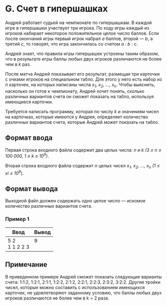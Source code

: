 # G. Счет в гипершашках

Андрей работает судьей на чемпионате по гипершашкам. В каждой игре в гипершашки участвует три игрока. По ходу игры каждый из игроков набирает некоторое положительное целое число баллов. Если после окончания игры первый игрок набрал *a* баллов, второй — *b*, а третий *c*, то говорят, что игра закончилась со счетом *a : b : c*.

Андрей знает, что правила игры гипершашек устроены таким образом, что в результате игры баллы любых двух игроков различаются не более чем в *k* раз.

После матча Андрей показывает его результат, размещая три карточки с очками игроков на специальном табло. Для этого у него есть набор из *n* карточек, на которых написаны числа *x<sub>1</sub>, x<sub>2</sub>, …, x<sub>n</sub>*. Чтобы выяснить, насколько он готов к чемпионату, Андрей хочет понять, сколько различных вариантов счета он сможет показать на табло, используя имеющиеся карточки.

Требуется написать программу, которая по числу *k* и значениям чисел на карточках, которые имеются у Андрея, определяет количество различных вариантов счета, которые Андрей может показать на табло.

## Формат ввода
Первая строка входного файла содержит два целых числа: *n* и *k (3 ≤ n ≤ 100 000, 1 ≤ k ≤ 10<sup>9</sup>)*.

Вторая строка входного файла содержит *n* целых чисел *x<sub>1</sub>, x<sub>2</sub>, …, x<sub>n</sub> (1 ≤ xi ≤ 10<sup>9</sup>*).

## Формат вывода
Выходной файл должен содержать одно целое число — искомое количество различных вариантов счета.

### Пример 1
Ввод | Вывод
---| ---
5 2 <br> 1 1 2 2 3 | 9 <br><br>


## Примечание
В приведенном примере Андрей сможет показать следующие варианты счета: 1:1:2, 1:2:1, 2:1:1, 1:2:2, 2:1:2, 2:2:1, 2:2:3, 2:3:2, 3:2:2. Другие тройки чисел, которые можно составить с использованием имеющихся карточек, не удовлетворяют заданному условию, что баллы любых двух игроков различаются не более чем в k = 2 раза.
